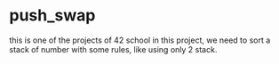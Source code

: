 # push_swap
this is one of the projects of 42 school  in this project, we need to sort a stack of number with some rules, like using only 2 stack.
